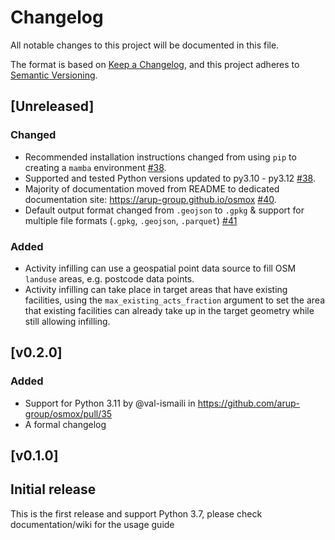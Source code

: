 <!---
Changelog headings can be any of:

Added: for new features.
Changed: for changes in existing functionality.
Deprecated: for soon-to-be removed features.
Removed: for now removed features.
Fixed: for any bug fixes.
Security: in case of vulnerabilities.

Release headings should be of the form:
## [X.Y.Z] - YEAR-MONTH-DAY
-->

# Changelog

All notable changes to this project will be documented in this file.

The format is based on [Keep a Changelog](https://keepachangelog.com/en/1.1.0/),
and this project adheres to [Semantic Versioning](https://semver.org/spec/v2.0.0.html).

## [Unreleased]

### Changed

- Recommended installation instructions changed from using `pip` to creating a `mamba` environment [#38](https://github.com/arup-group/osmox/pull/38).
- Supported and tested Python versions updated to py3.10 - py3.12 [#38](https://github.com/arup-group/osmox/pull/38).
- Majority of documentation moved from README to dedicated documentation site: https://arup-group.github.io/osmox [#40](https://github.com/arup-group/osmox/pull/40).
- Default output format changed from `.geojson` to `.gpkg` & support for multiple file formats (`.gpkg`, `.geojson`, `.parquet`) [#41](https://github.com/arup-group/osmox/issues/41)

### Added

- Activity infilling can use a geospatial point data source to fill OSM `landuse` areas, e.g. postcode data points.
- Activity infilling can take place in target areas that have existing facilities, using the `max_existing_acts_fraction` argument to set the area that existing facilities can already take up in the target geometry while still allowing infilling.

## [v0.2.0]

### Added

- Support for Python 3.11 by @val-ismaili in https://github.com/arup-group/osmox/pull/35
- A formal changelog

## [v0.1.0]

## Initial release

This is the first release and support Python 3.7, please check documentation/wiki for the usage guide